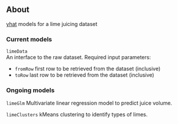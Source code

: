## About

[yhat](http://www.yhathq.com) models for a lime juicing dataset

### Current models

`limeData`  
An interface to the raw dataset. Required input parameters:
*  `fromRow` first row to be retrieved from the dataset (inclusive)
*  `toRow` last row to be retrieved from the dataset (inclusive)

### Ongoing models

`limeGlm`
Multivariate linear regression model to predict juice volume.  

`limeClusters`
kMeans clustering to identify types of limes.  


